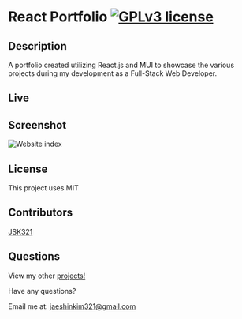 # React Portfolio [![GPLv3 license](https://img.shields.io/badge/License-MIT-blue.svg)](http://perso.crans.org/besson/LICENSE.html)

## Description
A portfolio created utilizing React.js and MUI to showcase the various projects during my development as a Full-Stack Web Developer.

## Live
<!-- View the application at: https://jsk-react-portfolio.herokuapp.com/ -->

## Screenshot
![Website index](https://i.imgur.com/f9JcS01.png)

## License
This project uses MIT

## Contributors
[JSK321](https://github.com/JSK321)

## Questions
View my other [projects!](https://github.com/JSK321?tab=repositories)

Have any questions?

Email me at: jaeshinkim321@gmail.com